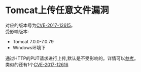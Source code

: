 # Tomcat上传任意文件漏洞

对应的版本号为[CVE-2017-12615](https://cve.mitre.org/cgi-bin/cvename.cgi?name=CVE-2017-12615)。  
受影响版本:

- Tomcat 7.0.0-7.0.79
- Windows环境下

通过HTTP的PUT请求进行上传,默认是不受影响的。详情可以[参考](https://paper.seebug.org/399/)。  
类似的还有1个[CVE-2017-12616](https://cve.mitre.org/cgi-bin/cvename.cgi?name=CVE-2017-12616)